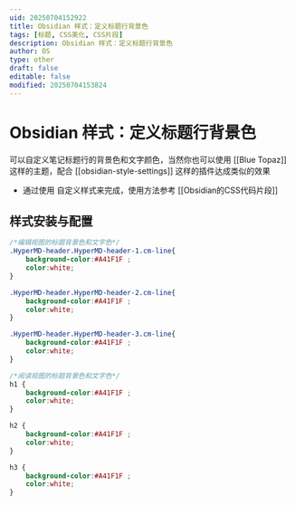 ```yaml
---
uid: 20250704152922
title: Obsidian 样式：定义标题行背景色
tags: [标题, CSS美化, CSS片段]
description: Obsidian 样式：定义标题行背景色
author: OS
type: other
draft: false
editable: false
modified: 20250704153824
---
```


# Obsidian 样式：定义标题行背景色

可以自定义笔记标题行的背景色和文字颜色，当然你也可以使用 [[Blue Topaz]] 这样的主题，配合 [[obsidian-style-settings]] 这样的插件达成类似的效果

- 通过使用 自定义样式来完成，使用方法参考 [[Obsidian的CSS代码片段]]

## 样式安装与配置

```CSS
/*编辑视图的标题背景色和文字色*/
.HyperMD-header.HyperMD-header-1.cm-line{
    background-color:#A41F1F ;
    color:white;
}

.HyperMD-header.HyperMD-header-2.cm-line{
    background-color:#A41F1F ;
    color:white;
}

.HyperMD-header.HyperMD-header-3.cm-line{
    background-color:#A41F1F ;
    color:white;
}

/*阅读视图的标题背景色和文字色*/
h1 {
    background-color:#A41F1F ;
    color:white;   
}

h2 {
    background-color:#A41F1F ;
    color:white;   
}

h3 {
    background-color:#A41F1F ;
    color:white;   
}
```